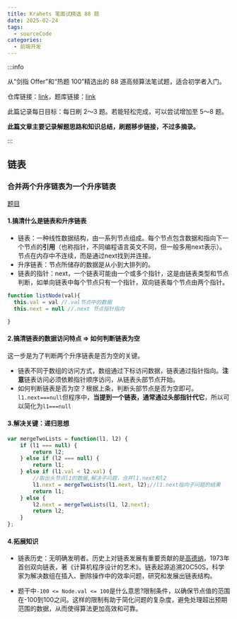 ```yaml
---
title: Krahets 笔面试精选 88 题
date: 2025-02-24
tags:
  - sourceCode
categories:
  - 前端开发
---
```


:::info

从“剑指 Offer”和“热题 100”精选出的 88 道高频算法笔试题，适合初学者入门。

仓库链接：[link](https://github.com/krahets/LeetCode-Book?tab=readme-ov-file)，题库链接：[link](https://leetcode.cn/studyplan/selected-coding-interview/)

此篇记录每日目标：每日刷 2～3 题。若能轻松完成，可以尝试增加至 5～8 题。

**此篇文章主要记录解题思路和知识总结，刷题移步链接，不过多摘录。**

:::

## 链表

### 合并两个升序链表为一个升序链表

[题目](https://leetcode.cn/problems/merge-two-sorted-lists/description/?envType=study-plan-v2&envId=selected-coding-interview)

#### 1.搞清什么是链表和升序链表

- 链表：一种线性数据结构，由一系列节点组成。每个节点包含数据和指向下一个节点的**引用**（也称指针，不同编程语言英文不同，但一般多用next表示）。节点在内存中不连续，而是通过next找到并连接。
- 升序链表：节点所储存的数据是从小到大排列的。
- 链表的指针：next，一个链表可能由一个或多个指针，这是由链表类型和节点判断，如单向链表中每个节点只有一个指针，双向链表每个节点由两个指针。
```js
function listNode(val){
  this.val = val //.val节点中的数据
  this.next = null //.next 节点指针指向

}
```
#### 2.搞清链表的数据访问特点 => 如何判断链表为空

这一步是为了判断两个升序链表是否为空的关键。

- 链表不同于数组的访问方式，数组通过下标访问数据，链表通过指针指向。**注意**链表访问必须依赖指针顺序访问，从链表头部节点开始。
- 如何判断链表是否为空？根据上条，判断头部节点是否为空即可。`l1.next===null`但程序中，**当提到一个链表，通常通过头部指针代它**，所以可以简化为`l1===null`

#### 3.解决关键：递归思想

```js
var mergeTwoLists = function(l1, l2) {
    if (l1 === null) {
        return l2;
    } else if (l2 === null) {
        return l1;
    } else if (l1.val < l2.val) {
        //取出头节点l1的数据,解决子问题，合并l1.next和l2
        l1.next = mergeTwoLists(l1.next, l2);//l1.next指向子问题的结果
        return l1;
    } else {
        l2.next = mergeTwoLists(l1, l2.next);
        return l2;
    }
};
```
#### 4.拓展知识

- 链表历史：无明确发明者。历史上对链表发展有重要贡献的是[高德纳](https://baike.baidu.com/item/%E5%94%90%E7%BA%B3%E5%BE%B7%C2%B7%E5%85%8B%E5%8A%AA%E7%89%B9/1436781)，1973年首创双向链表，著《计算机程序设计的艺术》。链表起源追溯20C50S，科学家为解决数组在插入、删除操作中的效率问题，研究和发展出链表结构。

- 题干中`-100 <= Node.val <= 100`是什么意思?限制条件，以确保节点值的范围在-100到100之间。这样的限制有助于简化问题的复杂度，避免处理超出预期范围的数据，从而使得算法更加高效和可靠。